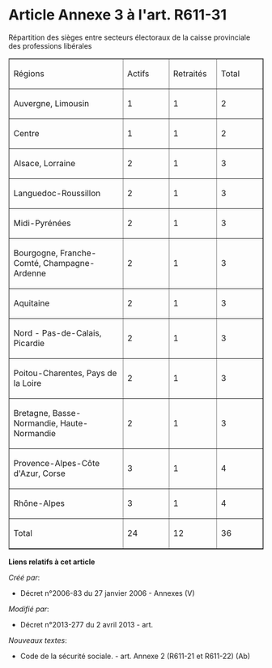 # Article Annexe 3 à l'art. R611-31

Répartition des sièges entre secteurs électoraux de la caisse provinciale des professions libérales

<table cellpadding="0" border="1" align="center" cellspacing="0">
  <tbody>
    <tr>
      <td width="222">

Régions

</td>
      <td width="78">

Actifs

</td>
      <td width="79">

Retraités

</td>
      <td width="79">

Total

</td>
    </tr>
    <tr>
      <td width="222">

Auvergne, Limousin

</td>
      <td width="78">

1

</td>
      <td width="79">

1

</td>
      <td width="79">

2

</td>
    </tr>
    <tr>
      <td width="222">

Centre

</td>
      <td width="78">

1

</td>
      <td width="79">

1

</td>
      <td width="79">

2

</td>
    </tr>
    <tr>
      <td width="222">

Alsace, Lorraine

</td>
      <td width="78">

2

</td>
      <td width="79">

1

</td>
      <td width="79">

3

</td>
    </tr>
    <tr>
      <td width="222">

Languedoc-Roussillon

</td>
      <td width="78">

2

</td>
      <td width="79">

1

</td>
      <td width="79">

3

</td>
    </tr>
    <tr>
      <td width="222">

Midi-Pyrénées

</td>
      <td width="78">

2

</td>
      <td width="79">

1

</td>
      <td width="79">

3

</td>
    </tr>
    <tr>
      <td width="222">

Bourgogne, Franche-Comté, Champagne-Ardenne

</td>
      <td width="78">

2

</td>
      <td width="79">

1

</td>
      <td width="79">

3

</td>
    </tr>
    <tr>
      <td width="222">

Aquitaine

</td>
      <td width="78">

2

</td>
      <td width="79">

1

</td>
      <td width="79">

3

</td>
    </tr>
    <tr>
      <td width="222">

Nord - Pas-de-Calais, Picardie

</td>
      <td width="78">

2

</td>
      <td width="79">

1

</td>
      <td width="79">

3

</td>
    </tr>
    <tr>
      <td width="222">

Poitou-Charentes, Pays de la Loire

</td>
      <td width="78">

2

</td>
      <td width="79">

1

</td>
      <td width="79">

3

</td>
    </tr>
    <tr>
      <td width="222">

Bretagne, Basse-Normandie, Haute-Normandie

</td>
      <td width="78">

2

</td>
      <td width="79">

1

</td>
      <td width="79">

3

</td>
    </tr>
    <tr>
      <td width="222">

Provence-Alpes-Côte d'Azur, Corse

</td>
      <td width="78">

3

</td>
      <td width="79">

1

</td>
      <td width="79">

4

</td>
    </tr>
    <tr>
      <td width="222">

Rhône-Alpes

</td>
      <td width="78">

3

</td>
      <td width="79">

1

</td>
      <td width="79">

4

</td>
    </tr>
    <tr>
      <td width="222">

Total

</td>
      <td width="78">

24

</td>
      <td width="79">

12

</td>
      <td width="79">

36

</td>
    </tr>
  </tbody>
</table>

**Liens relatifs à cet article**

_Créé par_:

  - Décret n°2006-83 du 27 janvier 2006 -  Annexes (V)

_Modifié par_:

  - Décret n°2013-277 du 2 avril 2013 - art.

_Nouveaux textes_:

  - Code de la sécurité sociale. - art. Annexe 2 (R611-21 et R611-22) (Ab)
